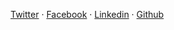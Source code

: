 [Twitter](https://twitter.com/reikron) &middot;
[Facebook](https://www.facebook.com/ReikronsDevlog-102842677773594) &middot;
[Linkedin](https://www.linkedin.com/in/eder-almeida-0ba134b5) &middot;
[Github](https://github.com/reikron)
